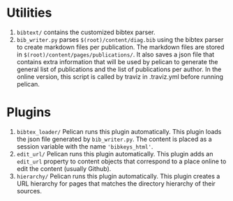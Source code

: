 # Utilities
1. ```bibtext/``` contains the customized bibtex parser.
2. ```bib_writer.py``` parses ```$(root)/content/diag.bib``` using the bibtex parser to create markdown files per publication. The markdown files are stored in ```$(root)/content/pages/publications/```. It also saves a json file that contains extra information that will be used by pelican to generate the general list of publications and the list of publications per author. In the online version, this script is called by traviz in .traviz.yml before running pelican.

# Plugins
1. ```bibtex_loader/``` Pelican runs this plugin automatically. This plugin loads the json file generated by ```bib_writer.py```. The content is placed as a session variable with the name ```'bibkeys_html'```.
2. ```edit_url/``` Pelican runs this plugin automatically. This plugin adds an ```edit_url``` property to content objects that correspond to a place online to edit the content (usually Github).
3. ```hierarchy/``` Pelican runs this plugin automatically. This plugin creates a URL hierarchy for pages that matches the directory hierarchy of their sources.

